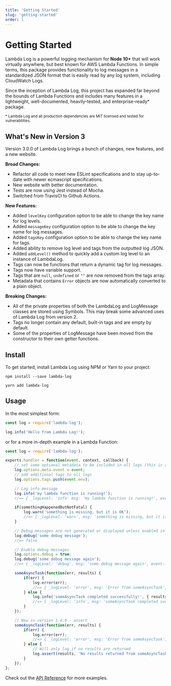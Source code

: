 ```yaml
---
title: 'Getting Started'
slug: 'getting-started'
order: 1
---
```


# Getting Started
Lambda Log is a powerful logging mechanism for **Node 10+** that will work virtually anywhere, but best known for AWS Lambda Functions. In simple terms, this package provides functionality to log messages in a standardized JSON format that is easily read by any log system, including CloudWatch Logs.

Since the inception of Lambda Log, this project has expanded far beyond the bounds of Lambda Functions and includes many features in a lightweight, well-documented, heavily-tested, and enterprise-ready* package.

<small>* Lambda Log and all production dependencies are MIT licensed and tested for vulnerabilities.</small>

## What's New in Version 3
Version 3.0.0 of Lambda Log brings a bunch of changes, new features, and a new website.

**Broad Changes:**
- Refactor all code to meet new ESLint specifications and to stay up-to-date with newer ecmascript specifications.
- New website with better documentation.
- Tests are now using Jest instead of Mocha.
- Switched from TravisCI to Github Actions.

**New Features:**
- Added `levelKey` configuration option to be able to change the key name for log levels.
- Added `messageKey` configuration option to be able to change the key name for log messages.
- Added `tagsKey` configuration option to be able to change the key name for tags.
- Added ability to remove log level and tags from the outputted log JSON.
- Added `addLevel()` method to quickly add a custom log level to an instance of LambdaLog.
- Tags can now be functions that return a dynamic tag for log messages.
- Tags now have variable support.
- Tags that are `null`, `undefined` or `""` are now removed from the tags array.
- Metadata that contains `Error` objects are now automatically converted to a plain object.

**Breaking Changes:**
- All of the private properties of both the LambdaLog and LogMessage classes are stored using Symbols. This may break some advanced uses of Lambda Log from version 2.
- Tags no longer contain any default, built-in tags and are empty by default.
- Some of the properties of LogMessage have been moved from the constructor to their own getter functions.

## Install
To get started, install Lambda Log using NPM or Yarn to your project:

```shell
npm install --save lambda-log
```

```shell
yarn add lambda-log
```

## Usage
In the most simplest form:

```js
const log = require('lambda-log');

log.info('Hello from Lambda Log!');
```

or for a more in-depth example in a Lambda Function:
```js
const log = require('lambda-log');

exports.handler = function(event, context, callback) {
    // set some optional metadata to be included in all logs (this is an overkill example)
    log.options.meta.event = event;
    // add additional tags to all logs
    log.options.tags.push(event.env);

    // Log info message
    log.info('my lambda function is running!');
    //=> { _logLevel: 'info' msg: 'my lambda function is running!', event:..., _tags: ['log', 'info', ...] }

    if(somethingHappenedButNotFatal) {
        log.warn('something is missing, but it is OK');
        //=> { _logLevel: 'warn', msg: 'something is missing, but it is OK', event:..., _tags: ['log', 'warn', ...] }
    }

    // Debug messages are not generated or displayed unless enabled in the config
    log.debug('some debug message');
    //=> false

    // Enable debug messages
    log.options.debug = true;
    log.debug('some debug message again');
    //=> { _logLevel: 'debug', msg: 'some debug message again', event:..., _tags: ['log', 'debug', ...] }

    someAsyncTask(function(err, results) {
        if(err) {
            log.error(err);
            //=> { _logLevel: 'error', msg: 'Error from someAsyncTask', stack: ..., event: ..., _tags: ['log', 'error', ...]}
        } else {
            log.info('someAsyncTask completed successfully!', { results });
            //=> { _logLevel: 'info', msg: 'someAsyncTask completed successfully!', results:..., event: ..., _tags: ['log', 'info', ...]}
        }
    });

    // New in version 1.4.0 - assert
    someAsyncTask(function(err, results) {
        if(err) {
            log.error(err);
            //=> { _logLevel: 'error', msg: 'Error from someAsyncTask', stack: ..., event: ..., _tags: ['log', 'error', ...]}
        } else {
            // Will only log if no results are returned
            log.assert(results, 'No results returned from someAsyncTask');
        }
    });
};
```

Check out the [API Reference](/docs/api) for more examples.
